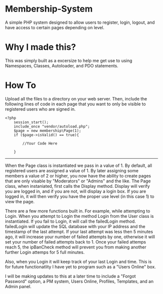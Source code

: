# Membership-System
A simple PHP system designed to allow users to register, login, logout, and have access to certain pages depending on level.

# Why I made this?
This was simply built as a excersize to help me get use to using Namespaces, Classes, Autoloader, and PDO statements. 

# How To
Upload all the files to a directory on your web server. Then, include the following lines of code in each page that you want to only be visible to registered users who are signed in.
```
<?php
    session_start();
    include_once "vendor/autoload.php";
    $page = new membership\Page(1);
    if ($page->isValid() == true){
        
        //Your Code Here
        
    }
```
<hr>

When the Page class is instantiated we pass in a value of 1.  By default, all registered users are assigned a value of 1.  By later assigning some members a value of 2 or higher, you now have the ability to create pages that are only visable by "Moderators" or "Admins" and the like.
The Page class, when instaniated, first calls the Display method. Display will verify you are logged in, and if you are not, will display a login box. 
If you are logged in, it will then verify you have the proper use level (in this case 1) to view the page. 

There are a few more functions built in.  For example, while attempting to Login. 
When you attempt to Login the method Login from the User class is instantiated. If you fail to Login, it will call the failedLogin method.
failedLogin will update the SQL database with your IP address and the timestamp of the last attempt. If your last attempt was less then 5 minutes ago, it will increase your number of failed attempts by one, otherwise it will set your number of failed attempts back to 1.  Once your failed attemps reach 5, the ipBanCheck method will prevent you from making another further Login attemps for 5 full minutes. 

Also, when you Login it will keep track of your last Login and time. This is for future functionatlity I have yet to program such as a "Users Online" box. 

I will be making updates to this at a later time to include a "Forgot Password" option, a PM system, Users Online, Profiles, Templates, and an Admin panel.

